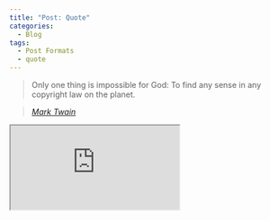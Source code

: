 ```yaml
---
title: "Post: Quote"
categories:
  - Blog
tags:
  - Post Formats
  - quote
---
```


> Only one thing is impossible for God: To find any sense in any copyright law on the planet.
  
> <cite><a href="http://www.brainyquote.com/quotes/quotes/m/marktwain163473.html">Mark Twain</a></cite>

<iframe src="https://docs.google.com/document/d/e/2PACX-1vT70ubwsfRTcRrn9FiOVv4spNa0cdk-OQba4TFdv4_CfqgRH4HCgesjN6ENnXP36fYNOh04v-5Bk3az/pub?embedded=true"></iframe>
